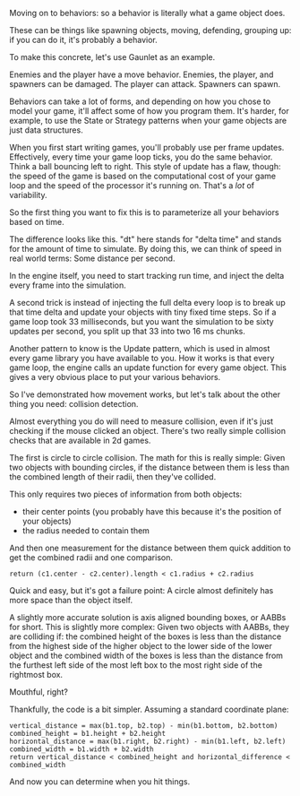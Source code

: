 Moving on to behaviors: so a behavior is literally what a game object
does.

These can be things like spawning objects, moving, defending,
grouping up: if you can do it, it's probably a behavior.

To make this concrete, let's use Gaunlet as an example.

Enemies and the player have a move behavior.
Enemies, the player, and spawners can be damaged.
The player can attack.
Spawners can spawn.

Behaviors can take a lot of forms, and depending on how you chose to
model your game, it'll affect some of how you program them.
It's harder, for example, to use the State or Strategy patterns when
your game objects are just data structures.

When you first start writing games, you'll probably use per frame
updates.
Effectively, every time your game loop ticks, you do the same behavior.
Think a ball bouncing left to right.
This style of update has a flaw, though: the speed of the game is based
on the computational cost of your game loop and the speed of the
processor it's running on.
That's a _lot_ of variability.

So the first thing you want to fix this is to parameterize all your
behaviors based on time.

The difference looks like this.
"dt" here stands for "delta time" and stands for the amount of time to
simulate.
By doing this, we can think of speed in real world terms:
Some distance per second.

In the engine itself, you need to start tracking run time, and inject
the delta every frame into the simulation.

A second trick is instead of injecting the full delta every loop is to
break up that time delta and update your objects with tiny fixed time
steps.
So if a game loop took 33 milliseconds, but you want the simulation to
be sixty updates per second, you split up that 33 into two 16 ms chunks.

Another pattern to know is the Update pattern, which is used in almost
every game library you have available to you.
How it works is that every game loop, the engine calls an update
function for every game object.
This gives a very obvious place to put your various behaviors.

So I've demonstrated how movement works, but let's talk about the other
thing you need: collision detection.

Almost everything you do will need to measure collision, even if it's
just checking if the mouse clicked an object.
There's two really simple collision checks that are available in 2d
games.

The first is circle to circle collision.
The math for this is really
simple:
Given two objects with bounding circles, if the distance
between them is less than the combined length of their radii, then
they've collided.

This only requires two pieces of information from both objects:
* their center points
  (you probably have this because it's the position of your objects)
* the radius needed to contain them

And then one measurement for the distance between them
quick addition to get the combined radii
and one comparison.

    return (c1.center - c2.center).length < c1.radius + c2.radius

Quick and easy, but it's got a failure point:
A circle almost definitely has more space than the object itself.

A slightly more accurate solution is axis aligned bounding boxes,
or AABBs for short.
This is slightly more complex:
Given two objects with AABBs, they are colliding if:
the combined height of the boxes is less than the distance from the
highest side of the higher object to the lower side of the lower object
and
the combined width of the boxes is less than the distance from the
furthest left side of the most left box to the most right side of the
rightmost box.

Mouthful, right?

Thankfully, the code is a bit simpler.
Assuming a standard coordinate plane:

    vertical_distance = max(b1.top, b2.top) - min(b1.bottom, b2.bottom)
    combined_height = b1.height + b2.height
    horizontal_distance = max(b1.right, b2.right) - min(b1.left, b2.left)
    combined_width = b1.width + b2.width
    return vertical_distance < combined_height and horizontal_difference < combined_width

And now you can determine when you hit things.
